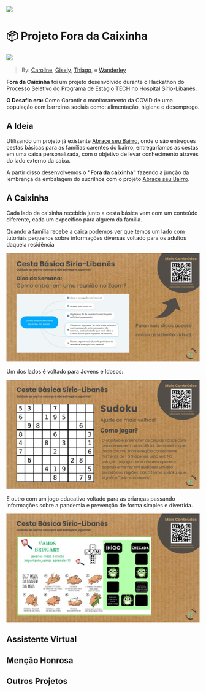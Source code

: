 ![](https://www.ciadeestagios.com.br/vagas/hospitalsiriolibanes/assets/hsl-ogimage.png)

# 📦 Projeto Fora da Caixinha
![](https://img.shields.io/badge/Men%C3%A7%C3%A3o%20honrosa-%E2%AD%90-blue)

> By: [Caroline](), [Gisely](), [Thiago](),  e [Wanderley](https://github.com/Allizzo)

**Fora da Caixinha** foi um projeto desenvolvido durante o Hackathon do Processo Seletivo do Programa de Estágio TECH no Hospital Sírio-Libanês.


**O Desafio era:** Como Garantir o monitoramento da COVID de uma população com barreiras sociais como: alimentação, higiene e desemprego.


## A Ideia

Utilizando um projeto já existente [Abrace seu Bairro](https://www.hospitalsiriolibanes.org.br/responsabilidade-social/integracao-comunidade/abrace-seu-bairro/Paginas/default.aspx), onde o são entregues cestas básicas para as famílias carentes do bairro, entregaríamos as cestas em uma caixa personalizada, com o objetivo de levar conhecimento através do lado externo da caixa.

A partir disso desenvolvemos o **"Fora da caixinha"** fazendo a junção da lembrança da embalagem do sucrilhos com o projeto [Abrace seu Bairro](https://www.hospitalsiriolibanes.org.br/responsabilidade-social/integracao-comunidade/abrace-seu-bairro/Paginas/default.aspx).



## A Caixinha

Cada lado da caixinha recebida junto a cesta básica vem com um conteúdo diferente, cada um expecifico para alguem da familia.

Quando a família recebe a caixa podemos ver que temos um lado com tutoriais pequenos sobre informações diversas voltado para os adultos daquela residência

![](https://github.com/giselygarcia/foradacaixinha/blob/feature-images/images/caixa-lado-response.jpg?raw=true)


Um dos lados é voltado para Jovens e Idosos:

![](https://github.com/giselygarcia/foradacaixinha/blob/feature-images/images/caixa-lado-olders.jpg?raw=true)


E outro com um jogo educativo voltado para as crianças passando informações sobre a pandemia e prevenção de forma simples e divertida.

![](https://github.com/giselygarcia/foradacaixinha/blob/feature-images/images/caixa-lado-kids.jpg?raw=true)

## Assistente Virtual

## Menção Honrosa

## Outros Projetos
